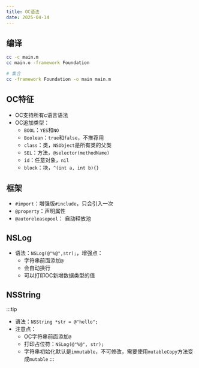 ```yaml
---
title: OC语法
date: 2025-04-14
--- 
```

## 编译
```sh
cc -c main.m
cc main.o -framework Foundation

# 集合
cc -framework Foundation -o main main.m
```
## OC特征
- OC支持所有c语言语法
- OC追加类型：
  - `BOOL`：`YES`和`NO`
  - `Boolean`：`true`和`false`，不推荐用
  - `class`：类，`NSObject`是所有类的父类
  - `SEL`：方法，`@selector(methodName)`
  - `id`：任意对象，`nil`
  - `block`：块，`^(int a, int b){}`
## 框架
- `#import`：增强版`#include`，只会引入一次
- `@property`：声明属性
- `@autoreleasepool`： 自动释放池

## NSLog
- 语法：`NSLog(@"%@",str);`，增强点：
  - 字符串前面添加`@`
  - 会自动换行
  - 可以打印OC新增数据类型的值

## NSString
:::tip
- 语法：`NSString *str = @"hello";`
- 注意点：
  - OC字符串前面添加`@`
  - 打印占位符：`NSLog(@"%@", str);`
  - 字符串初始化默认是`immutable`，不可修改，需要使用`mutableCopy`方法变成`mutable`
:::